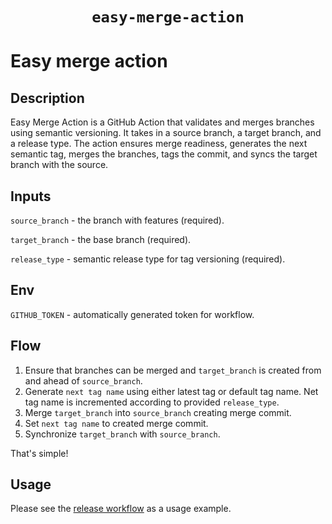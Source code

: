 <div align="center">
  <h1><code>easy-merge-action</code></h1>
</div>

# Easy merge action

## Description

Easy Merge Action is a GitHub Action that validates and merges branches using semantic versioning. 
It takes in a source branch, a target branch, and a release type. 
The action ensures merge readiness, generates the next semantic tag, merges the branches, tags the commit, 
and syncs the target branch with the source. 

## Inputs
`source_branch` - the branch with features (required).

`target_branch` - the base branch (required).

`release_type` - semantic release type for tag versioning (required).

## Env
`GITHUB_TOKEN` - automatically generated token for workflow.

## Flow

1. Ensure that branches can be merged and `target_branch` is created from and ahead of 
   `source_branch`.
2. Generate `next tag name` using either latest tag or default tag name. Net tag name is 
   incremented according to provided `release_type`.
3. Merge `target_branch` into `source_branch` creating merge commit. 
4. Set `next tag name` to created merge commit.
5. Synchronize `target_branch` with `source_branch`.

That's simple!

## Usage
Please see the [release workflow](.github/workflows/release.yml) as a usage example.
